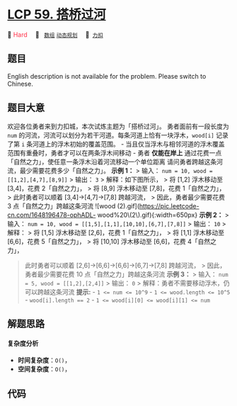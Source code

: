 # [LCP 59. 搭桥过河](https://2xiao.github.io/leetcode-js/lcp/LCP_59.html)

🔴 <font color=#ff334b>Hard</font>&emsp; 🔖&ensp; [`数组`](/tag/array.md) [`动态规划`](/tag/dynamic-programming.md)&emsp; 🔗&ensp;[`力扣`](https://leetcode.cn/problems/NfY1m5)

## 题目

English description is not available for the problem. Please switch to
Chinese.


## 题目大意

欢迎各位勇者来到力扣城，本次试炼主题为「搭桥过河」。 勇者面前有一段长度为 `num`
的河流，河流可以划分为若干河道。每条河道上恰有一块浮木，`wood[i]` 记录了第 `i` 条河道上的浮木初始的覆盖范围。 \-
当且仅当浮木与相邻河道的浮木覆盖范围有重叠时，勇者才可以在两条浮木间移动 \- 勇者 **仅能在岸上**
通过花费一点「自然之力」，使任意一条浮木沿着河流移动一个单位距离 请问勇者跨越这条河流，最少需要花费多少「自然之力」。 **示例 1：** > 输入：
`num = 10, wood = [[1,2],[4,7],[8,9]]` > 输出： `3` > 解释：如下图所示， > 将 [1,2] 浮木移动至
[3,4]，花费 2「自然之力」， > 将 [8,9] 浮木移动至 [7,8]，花费 1「自然之力」， > 此时勇者可以顺着
[3,4]->[4,7]->[7,8] 跨越河流， > 因此，勇者最少需要花费 3 点「自然之力」跨越这条河流 ![wood
(2).gif](https://pic.leetcode-cn.com/1648196478-ophADL-
wood%20\\(2\\).gif){:width=650px} **示例 2：** > 输入： `num = 10, wood =
[[1,5],[1,1],[10,10],[6,7],[7,8]]` > 输出： `10` > 解释： > 将 [1,5] 浮木移动至 [2,6]，花费
1「自然之力」， > 将 [1,1] 浮木移动至 [6,6]，花费 5「自然之力」， > 将 [10,10] 浮木移动至 [6,6]，花费 4「自然之力」，
> 此时勇者可以顺着 [2,6]->[6,6]->[6,6]->[6,7]->[7,8] 跨越河流， > 因此，勇者最少需要花费 10
点「自然之力」跨越这条河流 **示例 3：** > 输入： `num = 5, wood = [[1,2],[2,4]]` > 输出： `0` >
解释：勇者不需要移动浮木，仍可以跨越这条河流 **提示:** \- `1 <= num <= 10^9` \- `1 <= wood.length <=
10^5` \- `wood[i].length == 2` \- `1 <= wood[i][0] <= wood[i][1] <= num`


## 解题思路

#### 复杂度分析

- **时间复杂度**：`O()`，
- **空间复杂度**：`O()`，

## 代码

```javascript

```